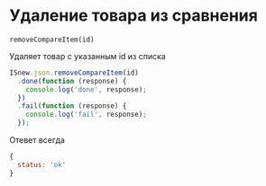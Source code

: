 # Удаление товара из сравнения

`removeCompareItem(id)`

Удаляет товар с указанным id из списка

````javascript
ISnew.json.removeCompareItem(id)
  .done(function (response) {
    console.log('done', response);
  })
  .fail(function (response) {
    console.log('fail', response);
  });
````

Отевет всегда

````javascript
{
  status: 'ok'
}
````